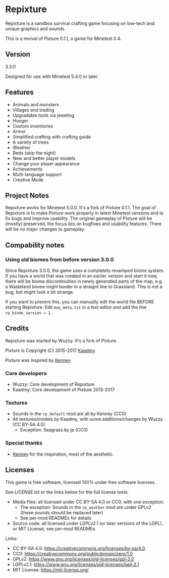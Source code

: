# Repixture

Repixture is a sandbox survival crafting game focusing on low-tech and
unique graphics and sounds.

This is a revival of Pixture 0.1.1, a game for Minetest 0.4.

## Version
3.3.0

Designed for use with Minetest 5.4.0 or later.

## Features

* Animals and monsters
* Villages and trading
* Upgradable tools via jeweling
* Hunger
* Custom inventories
* Armor
* Simplified crafting with crafting guide
* A variety of trees
* Weather
* Beds (skip the night)
* New and better player models
* Change your player appearance
* Achievements
* Multi-language support
* Creative Mode

## Project Notes

Repixture works for Minetest 5.0.0. It's a fork of Pixture 0.1.1.
The goal of Repixture is to make Pixture work properly in
latest Minetest versions and to fix bugs and improve usability.
The original gameplay of Pixture will be (mostly) preserved,
the focus lies on bugfixes and usability features.
There will be no major changes to gameplay.

## Compability notes
### Using old biomes from before version 3.0.0
Since Repixture 3.0.0, the game uses a completely revamped biome
system. If you have a world that was created in an earlier
version and start it now, there will be biome discontinuities in
newly generated parts of the map, e.g. a Wasteland biome might
border in a straignt line to Grassland. This is not a bug, but
might look a bit strange.

If you want to prevent this, you can manually edit the world file
BEFORE starting Repixture.
Edit `map_meta.txt` in a text editor and add the line
`rp_biome_version = 1`.

## Credits

Repixture was started by Wuzzy. It's a fork of Pixture.

Pixture is Copyright (C) 2015-2017 [Kaadmy](https://github.com/kaadmy).

Pixture was inspired by [Kenney](http://kenney.nl)

### Core developers

* Wuzzy: Core development of Repixture
* Kaadmy: Core development of Pixture 2015-2017

### Textures

* Sounds in the `rp_default` mod are all by Kenney (CC0)
* All textures/models by Kaadmy, with some additions/changes by Wuzzy (CC BY-SA 4.0)
   * Exception: Seagrass by jp (CC0)

### Special thanks

* [Kenney](http://kenney.nl) for the inspiration, most of the aesthetic.

## Licenses

This game is free software, licensed 100% under free software licenses.

See *LICENSE.txt* or the links below for the full license texts.

- Media files: all licensed under CC BY-SA 4.0 or CC0, with one exception:
    - The exception: Sounds in the `rp_weather` mod are under GPLv2 (these sounds should be replaced later)
    - See per-mod READMEs for details
- Source code: all licensed under LGPLv2.1 (or later versions of the LGPL), or MIT License, see per-mod READMEs.

Links:
- CC BY-SA 4.0: <https://creativecommons.org/licenses/by-sa/4.0>
- CC0: <https://creativecommons.org/publicdomain/zero/1.0>
- GPLv2: <https://www.gnu.org/licenses/old-licenses/gpl-2.0>
- LGPLv2.1: <https://www.gnu.org/licenses/old-licenses/lgpl-2.1>
- MIT License: <https://mit-license.org/>
